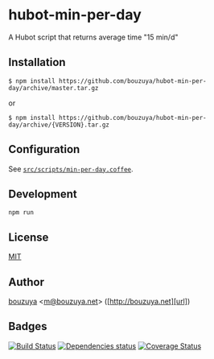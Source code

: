 # hubot-min-per-day

A Hubot script that returns average time "15 min/d"

## Installation

    $ npm install https://github.com/bouzuya/hubot-min-per-day/archive/master.tar.gz

or

    $ npm install https://github.com/bouzuya/hubot-min-per-day/archive/{VERSION}.tar.gz

## Configuration

See [`src/scripts/min-per-day.coffee`](src/scripts/min-per-day.coffee).

## Development

`npm run`

## License

[MIT](LICENSE)

## Author

[bouzuya][user] &lt;[m@bouzuya.net][mail]&gt; ([http://bouzuya.net][url])

## Badges

[![Build Status][travis-badge]][travis]
[![Dependencies status][david-dm-badge]][david-dm]
[![Coverage Status][coveralls-badge]][coveralls]

[travis]: https://travis-ci.org/bouzuya/hubot-min-per-day
[travis-badge]: https://travis-ci.org/bouzuya/hubot-min-per-day.svg?branch=master
[david-dm]: https://david-dm.org/bouzuya/hubot-min-per-day
[david-dm-badge]: https://david-dm.org/bouzuya/hubot-min-per-day.png
[coveralls]: https://coveralls.io/r/bouzuya/hubot-min-per-day
[coveralls-badge]: https://img.shields.io/coveralls/bouzuya/hubot-min-per-day.svg
[user]: https://github.com/bouzuya
[mail]: mailto:m@bouzuya.net
[url]: http://bouzuya.net
